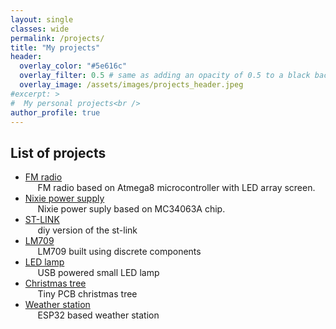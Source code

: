 ```yaml
---
layout: single
classes: wide
permalink: /projects/
title: "My projects"
header:
  overlay_color: "#5e616c"
  overlay_filter: 0.5 # same as adding an opacity of 0.5 to a black background
  overlay_image: /assets/images/projects_header.jpeg
#excerpt: >
#  My personal projects<br />
author_profile: true
---
```




## List of projects
* [FM radio](/projects/atmega_fm_radio) \
&nbsp;&nbsp;&nbsp;&nbsp;    FM radio based on Atmega8 microcontroller with LED array screen.
* [Nixie power supply](/projects/nixie_power_supply) \
&nbsp;&nbsp;&nbsp;&nbsp;    Nixie power suply based on MC34063A chip.
* [ST-LINK](/projects/st_link_v2) \
&nbsp;&nbsp;&nbsp;&nbsp;    diy version of the st-link
* [LM709](/projects/lm709) \
&nbsp;&nbsp;&nbsp;&nbsp;    LM709 built using discrete components
* [LED lamp](/projects/led_lamp) \
&nbsp;&nbsp;&nbsp;&nbsp;    USB powered small LED lamp
* [Christmas tree](/projects/christmas_tree) \
&nbsp;&nbsp;&nbsp;&nbsp;    Tiny PCB christmas tree
* [Weather station](/projects/esp32_weather_station) \
&nbsp;&nbsp;&nbsp;&nbsp;    ESP32 based weather station
